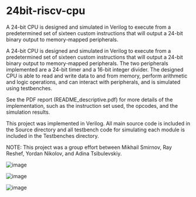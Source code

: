 # 24bit-riscv-cpu
A 24-bit CPU is designed and simulated in Verilog to execute from a predetermined set of sixteen custom instructions that will output a 24-bit binary output to memory-mapped peripherals. 

A 24-bit CPU is designed and simulated in Verilog to execute from a predetermined set of sixteen custom instructions that will output a 24-bit binary output to memory-mapped peripherals. 
The two peripherals implemented are a 24-bit timer and a 16-bit integer divider. The designed CPU is able to read and write data to and from memory, perform arithmetic and logic operations, and can interact with peripherals, and is simulated using testbenches.

See the PDF report (README_descriptive.pdf) for more details of the implementation, such as the instruction set used, the opcodes, and the simulation results.

This project was implemented in Verilog.
All main source code is included in the Source directory and all testbench code for simulating each module is included in the Testbenches directory. 

NOTE: This project was a group effort between Mikhail Smirnov, Ray Reshef, Yordan Nikolov, and Adina Tsibulevskiy.


![image](https://github.com/user-attachments/assets/b95d44d1-2b07-45ce-9dbd-73246d6dc80b)

![image](https://github.com/user-attachments/assets/602dadf4-3eee-4f95-8923-fddbb8117706)

![image](https://github.com/user-attachments/assets/a542164c-9b73-4403-8254-0857361dbc4b)

